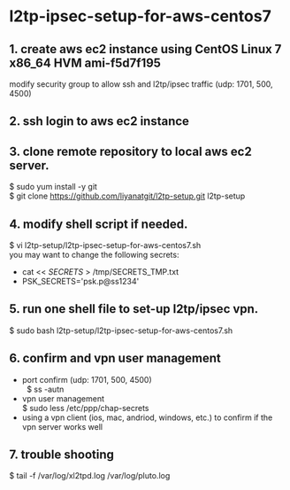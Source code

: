 # l2tp-ipsec-setup-for-aws-centos7

## 1. create aws ec2 instance using CentOS Linux 7 x86_64 HVM ami-f5d7f195
  modify security group to allow ssh and l2tp/ipsec traffic (udp:  1701, 500, 4500)
  
## 2. ssh login to aws ec2 instance

## 3. clone remote repository to local aws ec2 server.
 $ sudo yum install -y git  
 $ git clone https://github.com/liyanatgit/l2tp-setup.git l2tp-setup

## 4. modify shell script if needed.
 $ vi l2tp-setup/l2tp-ipsec-setup-for-aws-centos7.sh  
  you may want to change the following secrets:
   - cat << _SECRETS_ > /tmp/SECRETS_TMP.txt 
   - PSK_SECRETS='psk.p@ss1234'  

## 5. run one shell file to set-up l2tp/ipsec vpn.
 $ sudo bash l2tp-setup/l2tp-ipsec-setup-for-aws-centos7.sh
 
## 6. confirm and vpn user management
 -  port confirm (udp: 1701, 500, 4500)  
    $ ss -autn
 -  vpn user management  
    $ sudo less /etc/ppp/chap-secrets
 -  using a vpn client (ios, mac, andriod, windows, etc.) to confirm if the vpn server works well 

## 7. trouble shooting  
 $ tail -f /var/log/xl2tpd.log /var/log/pluto.log  
 
